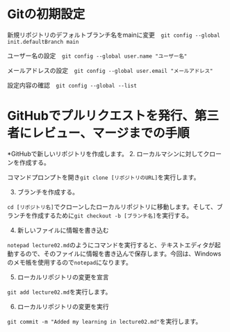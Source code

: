 # Gitの初期設定
 新規リポジトリのデフォルトブランチ名をmainに変更　```git config --global init.defaultBranch main```
 
 ユーザー名の設定　```git config --global user.name "ユーザー名"```

 メールアドレスの設定　```git config --global user.email "メールアドレス"```

設定内容の確認　```git config --global --list```

# GitHubでプルリクエストを発行、第三者にレビュー、マージまでの手順
*GitHubで新しいリポジトリを作成します。
2. ローカルマシンに対してクローンを作成する。
   
コマンドプロンプトを開き```git clone [リポジトリのURL]```を実行します。

3. ブランチを作成する。

```cd [リポジトリ名]```でクローンしたローカルリポジトリに移動します。そして、ブランチを作成するために```git checkout -b [ブランチ名]```を実行する。

4. 新しいファイルに情報を書き込む

```notepad lecture02.md```のようにコマンドを実行すると、テキストエディタが起動するので、そのファイルに情報を書き込んで保存します。今回は、Windowsのメモ帳を使用するので```notepad```になります。

5. ローカルリポジトリの変更を宣言

```git add lecture02.md```を実行します。

6. ローカルリポジトリの変更を実行

```git commit -m "Added my learning in lecture02.md"```を実行します。


   
